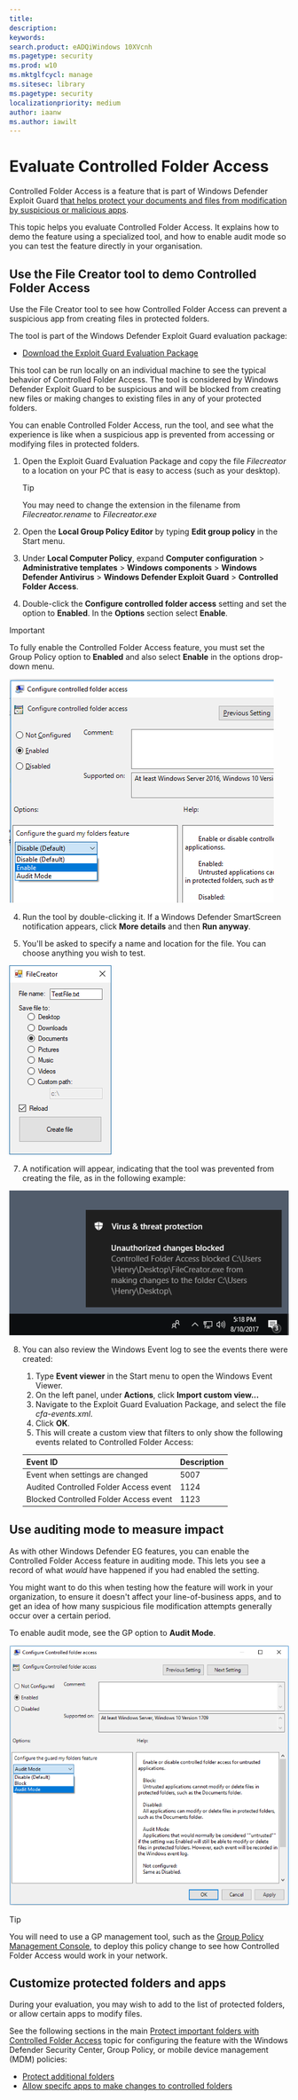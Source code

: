 ```yaml
---
title: 
description: 
keywords: 
search.product: eADQiWindows 10XVcnh
ms.pagetype: security
ms.prod: w10
ms.mktglfcycl: manage
ms.sitesec: library
ms.pagetype: security
localizationpriority: medium
author: iaanw
ms.author: iawilt
---
```



# Evaluate Controlled Folder Access


Controlled Folder Access is a feature that is part of Windows Defender Exploit Guard [that helps protect your documents and files from modification by suspicious or malicious apps](controlled-folders-exploit-guard.md). 

This topic helps you evaluate Controlled Folder Access. It explains how to demo the feature using a specialized tool, and how to enable audit mode so you can test the feature directly in your organisation.


## Use the File Creator tool to demo Controlled Folder Access

Use the File Creator tool to see how Controlled Folder Access can prevent a suspicious app from creating files in protected folders. 

The tool is part of the Windows Defender Exploit Guard evaluation package:
- [Download the Exploit Guard Evaluation Package](#)

This tool can be run locally on an individual machine to see the typical behavior of Controlled Folder Access. The tool is considered by Windows Defender Exploit Guard to be suspicious and will be blocked from creating new files or making changes to existing files in any of your protected folders.

You can enable Controlled Folder Access, run the tool, and see what the experience is like when a suspicious app is prevented from accessing or modifying files in protected folders.

1. Open the Exploit Guard Evaluation Package and copy the file *Filecreator* to a location on your PC that is easy to access (such as your desktop).

    >[!TIP]
    >You may need to change the extension in the filename from *Filecreator.rename* to *Filecreator.exe*

2. Open the **Local Group Policy Editor** by typing **Edit group policy** in the Start menu. 

3.  Under **Local Computer Policy**, expand **Computer configuration** > **Administrative templates** > **Windows components** > **Windows Defender Antivirus** > **Windows Defender Exploit Guard** > **Controlled Folder Access**.

4. Double-click the **Configure controlled folder access** setting and set the option to **Enabled**. In the **Options** section select **Enable**.

>[!IMPORTANT]
>To fully enable the Controlled Folder Access feature, you must set the Group Policy option to **Enabled** and also select **Enable** in the options drop-down menu.

![](images/cfa-gp-enable.png)
 
4. Run the tool by double-clicking it. If a Windows Defender SmartScreen notification appears, click **More details** and then **Run anyway**. 

5. You'll be asked to specify a name and location for the file. You can choose anything you wish to test.

![](images/cfa-filecreator.png)

7. A notification will appear, indicating that the tool was prevented from creating the file, as in the following example:

![](images/cfa-notif.png)

8. You can also review the Windows Event log to see the events there were created:
    1. Type **Event viewer** in the Start menu to open the Windows Event Viewer.
    2. On the left panel, under **Actions**, click **Import custom view...**
    3. Navigate to the Exploit Guard Evaluation Package, and select the file *cfa-events.xml*.
    4. Click **OK**.
    5. This will create a custom view that filters to only show the following events related to Controlled Folder Access:

    Event ID | Description
    -|-
    Event when settings are changed | 5007
    Audited Controlled Folder Access event | 1124
    Blocked Controlled Folder Access event | 1123

## Use auditing mode to measure impact

As with other Windows Defender EG features, you can enable the Controlled Folder Access feature in auditing mode. This lets you see a record of what *would* have happened if you had enabled the setting.

You might want to do this when testing how the feature will work in your organization, to ensure it doesn't affect your line-of-business apps, and to get an idea of how many suspicious file modification attempts generally occur over a certain period.

To enable audit mode, see the GP option to **Audit Mode**.

![](images/cfa-audit-gp.png)

>[!TIP]
>You will need to use a GP management tool, such as the [Group Policy Management Console](https://technet.microsoft.com/library/cc731212.aspx), to deploy this policy change to see how Controlled Folder Access would work in your network.

## Customize protected folders and apps

During your evaluation, you may wish to add to the list of protected folders, or allow certain apps to modify files. 

See the following sections in the main [Protect important folders with Controlled Folder Access](controlled-folders-exploit-guard.md) topic for configuring the feature with the Windows Defender Security Center, Group Policy, or mobile device management (MDM) policies:

- [Protect additional folders](controlled-folders-exploit-guard.md#protect-additional-folders)
- [Allow specifc apps to make changes to controlled folders](controlled-folders-exploit-guard.md#allow-specifc-apps-to-make-changes-to-controlled-folders)
